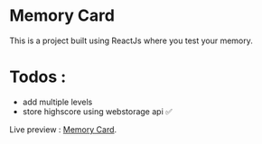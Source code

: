 # Memory Card

This is a project built using ReactJs where you test your memory.

# Todos :
- add multiple levels
- store highscore using webstorage api  ✅

Live preview : [Memory Card](https://heyyayesh.github.io/memory-card).